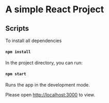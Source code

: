 # A simple React Project

## Scripts

To install all dependencies

#### `npm install`

In the project directory, you can run:

#### `npm start`

Runs the app in the development mode.<br>

Please open [http://localhost:3000](http://localhost:3000) to view.
